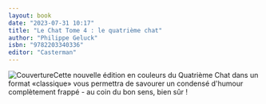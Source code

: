 ```yaml
---
layout: book
date: "2023-07-31 10:17"
title: "Le Chat Tome 4 : le quatrième chat"
author: "Philippe Geluck"
isbn: "9782203340336"
editor: "Casterman"
---
```

![Couverture](/img/9782203340336.jpg)Cette nouvelle édition en couleurs du Quatrième Chat dans un format «classique» vous permettra de savourer un condensé d'humour complètement frappé - au coin du bon sens, bien sûr !